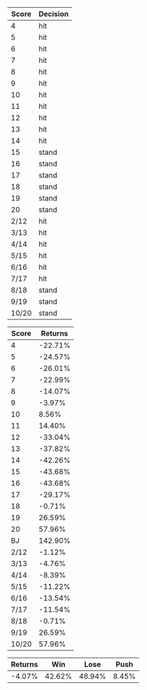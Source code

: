 | Score | Decision |
| ----- | -------- |
| 4     | hit      |
| 5     | hit      |
| 6     | hit      |
| 7     | hit      |
| 8     | hit      |
| 9     | hit      |
| 10    | hit      |
| 11    | hit      |
| 12    | hit      |
| 13    | hit      |
| 14    | hit      |
| 15    | stand    |
| 16    | stand    |
| 17    | stand    |
| 18    | stand    |
| 19    | stand    |
| 20    | stand    |
| 2/12  | hit      |
| 3/13  | hit      |
| 4/14  | hit      |
| 5/15  | hit      |
| 6/16  | hit      |
| 7/17  | hit      |
| 8/18  | stand    |
| 9/19  | stand    |
| 10/20 | stand    |

| Score | Returns |
| ----- | ------- |
| 4     | -22.71% |
| 5     | -24.57% |
| 6     | -26.01% |
| 7     | -22.99% |
| 8     | -14.07% |
| 9     | -3.97%  |
| 10    | 8.56%   |
| 11    | 14.40%  |
| 12    | -33.04% |
| 13    | -37.82% |
| 14    | -42.26% |
| 15    | -43.68% |
| 16    | -43.68% |
| 17    | -29.17% |
| 18    | -0.71%  |
| 19    | 26.59%  |
| 20    | 57.96%  |
| BJ    | 142.90% |
| 2/12  | -1.12%  |
| 3/13  | -4.76%  |
| 4/14  | -8.39%  |
| 5/15  | -11.22% |
| 6/16  | -13.54% |
| 7/17  | -11.54% |
| 8/18  | -0.71%  |
| 9/19  | 26.59%  |
| 10/20 | 57.96%  |

| Returns | Win    | Lose   | Push  |
| ------- | ------ | ------ | ----- |
| -4.07%  | 42.62% | 48.94% | 8.45% |

